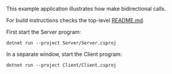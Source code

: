 This example application illustrates how make bidirectional calls.

For build instructions checks the top-level [README.md](../../README.md).

First start the Server program:
```
dotnet run --project Server/Server.csproj
```
In a separate window, start the Client program:
```
dotnet run --project Client/Client.csproj
```
